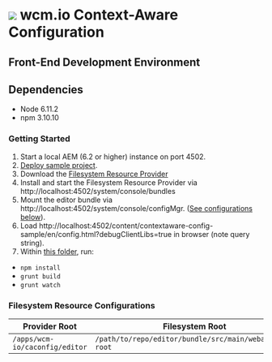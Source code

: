 <img src="https://wcm.io/images/favicon-16@2x.png"/> wcm.io Context-Aware Configuration
======

## Front-End Development Environment

## Dependencies

- Node 6.11.2
- npm 3.10.10

### Getting Started

1. Start a local AEM (6.2 or higher) instance on port 4502.
2. [Deploy sample project](../../sample-app).
3. Download the [Filesystem Resource Provider](https://sling.apache.org/documentation/bundles/accessing-filesystem-resources-extensions-fsresource.html)
4. Install and start the Filesystem Resource Provider via http://localhost:4502/system/console/bundles
5. Mount the editor bundle via http://localhost:4502/system/console/configMgr. ([See configurations below](#filesystem-resource-configurations)).
6. Load http://localhost:4502/content/contextaware-config-sample/en/config.html?debugClientLibs=true in browser (note query string).
7. Within [this folder](./), run:
  * `npm install`
  * `grunt build`
  * `grunt watch`

### Filesystem Resource Configurations

| Provider Root                            | Filesystem Root                                               |
| ---------------------------------------- | ------------------------------------------------------------- |
| `/apps/wcm-io/caconfig/editor`           | `/path/to/repo/editor/bundle/src/main/webapp/app-root`        |
